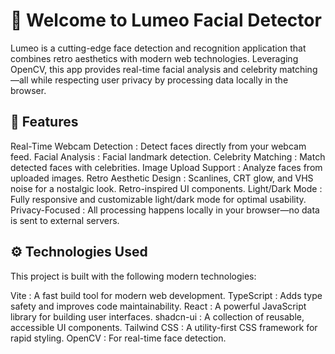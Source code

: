 # 🌟 Welcome to Lumeo Facial Detector
Lumeo is a cutting-edge face detection and recognition application that combines retro aesthetics with modern web technologies. Leveraging OpenCV, this app provides real-time facial analysis and celebrity matching—all while respecting user privacy by processing data locally in the browser.

## 🎨 Features
Real-Time Webcam Detection : Detect faces directly from your webcam feed.
Facial Analysis :
Facial landmark detection.
Celebrity Matching : Match detected faces with celebrities.
Image Upload Support : Analyze faces from uploaded images.
Retro Aesthetic Design :
Scanlines, CRT glow, and VHS noise for a nostalgic look.
Retro-inspired UI components.
Light/Dark Mode : Fully responsive and customizable light/dark mode for optimal usability.
Privacy-Focused : All processing happens locally in your browser—no data is sent to external servers.


## ⚙️ Technologies Used
This project is built with the following modern technologies:

Vite : A fast build tool for modern web development.
TypeScript : Adds type safety and improves code maintainability.
React : A powerful JavaScript library for building user interfaces.
shadcn-ui : A collection of reusable, accessible UI components.
Tailwind CSS : A utility-first CSS framework for rapid styling.
OpenCV : For real-time face detection.
